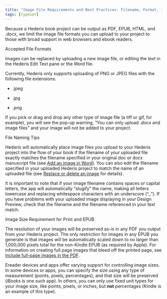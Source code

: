 ```yaml
---
title: "Image File Requirements and Best Practices: Filename, Format, Image Size"
tags: [typeset]
---
```

 
<html><body><section data-type="chapter" class="hsecchapter" data-hederis-type="hsecchapter" id="image_best_practices" data-pi-attrs="id: image_best_practices; data-tags: typeset;" role="doc-chapter" data-tags="typeset" data-author-name=" " data-book-title=" " title="Image File Requirements and Best Practices: Filename, Format, Image Size"><p class="hblkp" data-hederis-type="hblkp" id="p6Srzx8S4">Because a Hederis book project can be output as PDF, EPUB, HTML, and .docx, we limit the image file formats you can upload to your project to those with broad support in web browsers and ebook readers. </p><p class="hblkh1" data-hederis-type="hblkh1" id="pCGaSwEZe">Accepted File Formats</p><p class="hblkp" data-hederis-type="hblkp" id="pDSD2rl30">Images can be replaced by uploading a new image file, or editing the text in the Hederis Edit Text pane or the Word file.</p><p class="hblkp" data-hederis-type="hblkp" id="pA0aumi37">Currently, Hederis only supports uploading of PNG or JPEG files with the following file extensions:</p><ul class="hwprbulletlist" data-hederis-type="hwprbulletlist" id="pPT9la6kO"><li class="hblkuli" data-hederis-type="hblkuli" id="liaGP3P4RE"><p class="hblkuli" data-hederis-type="hblklip" id="ptQUhtM40">.jpeg</p></li><li class="hblkuli" data-hederis-type="hblkuli" id="li3RDDJyLI"><p class="hblkuli" data-hederis-type="hblklip" id="p5qHpxWEz">.jpg</p></li><li class="hblkuli" data-hederis-type="hblkuli" id="liByOnA8I7"><p class="hblkuli" data-hederis-type="hblklip" id="pmxXuYGQy">.png</p></li></ul><p class="hblkp" data-hederis-type="hblkp" id="pdmwgnX3U">If you pick or drag and drop any other type of image file (a tiff or gif, for example), you will see the pop-up warning, &#8220;You can only upload .docx and image files&#8221; and your image will not be added to your project.</p><p class="hblkh1" data-hederis-type="hblkh1" id="pVjIuOXFk">File Naming Tips</p><p class="hblkp" data-hederis-type="hblkp" id="pTyaLNb1T">Hederis will automatically place image files you upload to your Hederis project into the flow of your book if the filename of your uploaded file exactly matches the filename specified in your original doc or docx manuscript file (see <a href="{% link _docs/add-an-image.md %}" class="hspana" data-hederis-type="hspana" id="pR9ePlMMc">Add an image in Word</a>). You can also edit the filename specified in your uploaded Hederis project to match the name of an uploaded file (see <a href="{% link _docs/replace-an-image.md %}" class="hspana" data-hederis-type="hspana" id="pkq8CwzLU">Replace or delete an image</a> for details). </p><p class="hblkp" data-hederis-type="hblkp" id="pbDHRwR0U">It is important to note that if your image filename contains spaces or capital letters, the app will automatically &#8220;slugify&#8221; the name, making all letters lowercase and replacing whitespace characters with an underscore (&#8220;_&#8221;). If you have problems with your uploaded image displaying in your Design Preview, check that the filename and the filename referenced in your text match.</p><p class="hblkh1" data-hederis-type="hblkh1" id="pUvVHo5Sw">Image Size Requirement for Print and EPUB</p><p class="hblkp" data-hederis-type="hblkp" id="pMgw63jAi">The resolution of your images will be preserved as-is in any PDF you output from your Hederis project. The only restriction for images in any EPUB you generate is that images will be automatically scaled down to no larger than 1,000,000 pixels total for the non-Kindle EPUB (as required by Apple). For information on creating full page images that bleed off the printed page, see <a href="{% link _docs/include-full-page-images.md %}" class="hspana" data-hederis-type="hspana" id="pr6uomAod">Include full-page images in the PDF</a>.</p><p class="hblkp" data-hederis-type="hblkp" id="puLtTGjMX">Ereader devices and apps offer varying support for controlling image sizes. In some devices or apps, you can specify the size using any type of measurement (points, pixels, percentages), and that size will be preserved (iBooks is one such app). In others, you can only use fixed unit types for your image size, like points, pixels, or inches, but <strong data-hederis-type="hspanstrong" id="pREaMyTF4">not</strong> percentages (Kindle is an example of this type). </p></section></body></html>
